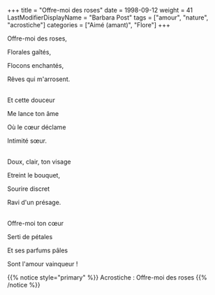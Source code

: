 +++
title = "Offre-moi des roses"
date = 1998-09-12
weight = 41
LastModifierDisplayName = "Barbara Post"
tags = ["amour", "nature", "acrostiche"]
categories = ["Aimé (amant)", "Flore"]
+++

Offre-moi des roses,

Florales gaîtés,

Flocons enchantés,

Rêves qui m'arrosent.

 \
Et cette douceur

Me lance ton âme

Où le cœur déclame

Intimité sœur.

 \
Doux, clair, ton visage

Etreint le bouquet,

Sourire discret

Ravi d'un présage.

 \
Offre-moi ton cœur

Serti de pétales

Et ses parfums pâles

Sont l'amour vainqueur !

{{% notice style="primary" %}}
Acrostiche : Offre-moi des roses
{{% /notice %}}
